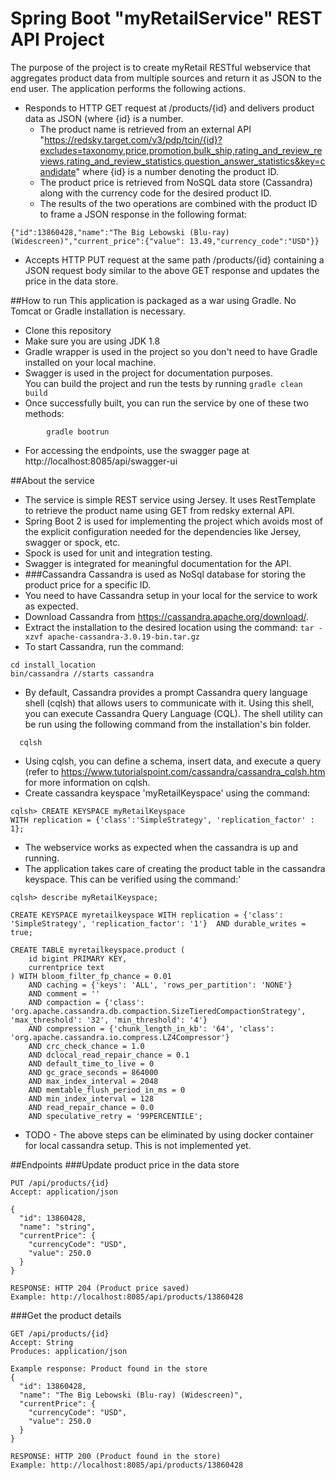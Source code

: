 # Spring Boot "myRetailService" REST API Project

The purpose of the project is to create myRetail RESTful webservice that aggregates product data from multiple sources and return it as JSON to the end user.
The application performs the following actions.
* Responds to HTTP GET request at /products/{id} and delivers product data as JSON (where {id} is a number.
   * The product name is retrieved from an external API "https://redsky.target.com/v3/pdp/tcin/{id}?excludes=taxonomy,price,promotion,bulk_ship,rating_and_review_reviews,rating_and_review_statistics,question_answer_statistics&key=candidate" where {id} is a number denoting the product ID.
   * The product price is retrieved from NoSQL data store (Cassandra) along with the currency code for the desired product ID.
   * The results of the two operations are combined with the product ID to frame a JSON response in the following format:
```
{"id":13860428,"name":"The Big Lebowski (Blu-ray) (Widescreen)","current_price":{"value": 13.49,"currency_code":"USD"}}
```   

* Accepts HTTP PUT request at the same path /products/{id} containing a JSON request body similar to the above GET response and updates the price in the data store.

##How to run
This application is packaged as a war using Gradle. No Tomcat or Gradle installation is necessary. 

* Clone this repository
* Make sure you are using JDK 1.8
* Gradle wrapper is used in the project so you don't need to have Gradle installed on your local machine.
* Swagger is used in the project for documentation purposes.  
  You can build the project and run the tests by running ```gradle clean build```  
* Once successfully built, you can run the service by one of these two methods:
```
        gradle bootrun
```
        
* For accessing the endpoints, use the swagger page at http://localhost:8085/api/swagger-ui

##About the service
* The service is  simple REST service using Jersey. It uses RestTemplate to retrieve the product name using GET from redsky external API.
* Spring Boot 2 is used for implementing the project which avoids most of the explicit configuration needed for the dependencies like Jersey, swagger or spock, etc.
* Spock is used for unit and integration testing.
* Swagger is integrated for meaningful documentation for the API.  
* ###Cassandra
Cassandra is used as NoSql database for storing the product price for a specific ID.
* You need to have Cassandra setup in your local for the service to work as expected.
* Download Cassandra from https://cassandra.apache.org/download/.
* Extract the installation to the desired location using the command:
```tar -xzvf apache-cassandra-3.0.19-bin.tar.gz```
*  To start Cassandra, run the command:
```
cd install_location
bin/cassandra //starts cassandra
```
* By default, Cassandra provides a prompt Cassandra query language shell (cqlsh) that allows users to communicate with it. Using this shell, you can execute Cassandra Query Language (CQL). The shell utility can be run using the following command from the installation's bin folder.
```
  cqlsh
```

* Using cqlsh, you can define a schema, insert data, and execute a query (refer to https://www.tutorialspoint.com/cassandra/cassandra_cqlsh.htm for more information on cqlsh.
* Create cassandra keyspace 'myRetailKeyspace' using the command:
```
cqlsh> CREATE KEYSPACE myRetailKeyspace
WITH replication = {'class':'SimpleStrategy', 'replication_factor' : 1};
```
* The webservice works as expected when the cassandra is up and running.
* The application takes care of creating the product table in the cassandra keyspace. This can be verified using the command:'
```
cqlsh> describe myRetailKeyspace;

CREATE KEYSPACE myretailkeyspace WITH replication = {'class': 'SimpleStrategy', 'replication_factor': '1'}  AND durable_writes = true;

CREATE TABLE myretailkeyspace.product (
    id bigint PRIMARY KEY,
    currentprice text
) WITH bloom_filter_fp_chance = 0.01
    AND caching = {'keys': 'ALL', 'rows_per_partition': 'NONE'}
    AND comment = ''
    AND compaction = {'class': 'org.apache.cassandra.db.compaction.SizeTieredCompactionStrategy', 'max_threshold': '32', 'min_threshold': '4'}
    AND compression = {'chunk_length_in_kb': '64', 'class': 'org.apache.cassandra.io.compress.LZ4Compressor'}
    AND crc_check_chance = 1.0
    AND dclocal_read_repair_chance = 0.1
    AND default_time_to_live = 0
    AND gc_grace_seconds = 864000
    AND max_index_interval = 2048
    AND memtable_flush_period_in_ms = 0
    AND min_index_interval = 128
    AND read_repair_chance = 0.0
    AND speculative_retry = '99PERCENTILE';
```  

* TODO - The above steps can be eliminated by using docker container for local cassandra setup. This is not implemented yet.

##Endpoints
###Update product price in the data store
```
PUT /api/products/{id}
Accept: application/json

{
  "id": 13860428,
  "name": "string",
  "currentPrice": {
    "currencyCode": "USD",
    "value": 250.0
  }  
}

RESPONSE: HTTP 204 (Product price saved)
Example: http://localhost:8085/api/products/13860428
```
###Get the product details
```
GET /api/products/{id}
Accept: String
Produces: application/json

Example response: Product found in the store
{
  "id": 13860428,
  "name": "The Big Lebowski (Blu-ray) (Widescreen)",
  "currentPrice": {
    "currencyCode": "USD",
    "value": 250.0
  }  
}

RESPONSE: HTTP 200 (Product found in the store)
Example: http://localhost:8085/api/products/13860428
```




        

   
